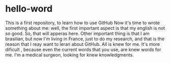 # hello-word
This is a first repository, to learn how to use GitHub
Now it's time to wrote something about me: well, the first important aspect is that my english is not so good. So, that will apperas here. Other important thing is that I am brasilian, but now I'm living in France, just to do my research, and that is the reason that I reay want to leran about GitHub. All is knew for me. It's more dificult , because even the current words that you use, are knew words for me. I'm a medical surgeon, looking for knew knowledgments.
